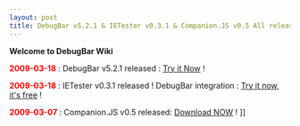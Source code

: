 ```yaml
---
layout: post
title: DebugBar v5.2.1 & IETester v0.3.1 & Companion.JS v0.5 All released 
---
```

**Welcome to <span class="wikiword">DebugBar</span> Wiki** 

**<span style="color: red;">2009-03-18</span>** : <span class="wikiword">DebugBar</span> v5.2.1 released : [Try it Now](http://www.debugbar.com/download.php) ! 

**<span style="color: red;">2009-03-18</span>** : <span class="wikiword">IETester</span> v0.3.1 released ! <span class="wikiword">DebugBar</span> integration : [Try it now, it's free](http://www.my-debugbar.com/wiki/IETester/HomePage) ! 

**<span style="color: red;">2009-03-07</span>** : Companion.JS v0.5 released: [Download NOW](http://www.my-debugbar.com/wiki/CompanionJS/HomePage) ! 
]]